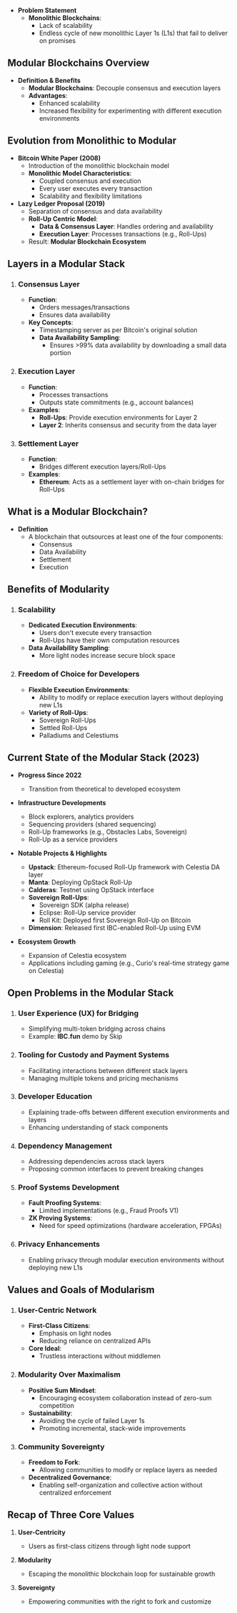 -   **Problem Statement**
    -   **Monolithic Blockchains**:
        -   Lack of scalability
        -   Endless cycle of new monolithic Layer 1s (L1s) that fail to deliver on promises

**Modular Blockchains Overview**
--------------------------------

-   **Definition & Benefits**
    -   **Modular Blockchains**: Decouple consensus and execution layers
    -   **Advantages**:
        -   Enhanced scalability
        -   Increased flexibility for experimenting with different execution environments

**Evolution from Monolithic to Modular**
----------------------------------------

-   **Bitcoin White Paper (2008)**
    -   Introduction of the monolithic blockchain model
    -   **Monolithic Model Characteristics**:
        -   Coupled consensus and execution
        -   Every user executes every transaction
        -   Scalability and flexibility limitations
-   **Lazy Ledger Proposal (2019)**
    -   Separation of consensus and data availability
    -   **Roll-Up Centric Model**:
        -   **Data & Consensus Layer**: Handles ordering and availability
        -   **Execution Layer**: Processes transactions (e.g., Roll-Ups)
    -   Result: **Modular Blockchain Ecosystem**

**Layers in a Modular Stack**
-----------------------------

1.  ### **Consensus Layer**

    -   **Function**:
        -   Orders messages/transactions
        -   Ensures data availability
    -   **Key Concepts**:
        -   Timestamping server as per Bitcoin's original solution
        -   **Data Availability Sampling**:
            -   Ensures >99% data availability by downloading a small data portion
2.  ### **Execution Layer**

    -   **Function**:
        -   Processes transactions
        -   Outputs state commitments (e.g., account balances)
    -   **Examples**:
        -   **Roll-Ups**: Provide execution environments for Layer 2
        -   **Layer 2**: Inherits consensus and security from the data layer
3.  ### **Settlement Layer**

    -   **Function**:
        -   Bridges different execution layers/Roll-Ups
    -   **Examples**:
        -   **Ethereum**: Acts as a settlement layer with on-chain bridges for Roll-Ups

**What is a Modular Blockchain?**
---------------------------------

-   **Definition**
    -   A blockchain that outsources at least one of the four components:
        -   Consensus
        -   Data Availability
        -   Settlement
        -   Execution

**Benefits of Modularity**
--------------------------

1.  ### **Scalability**

    -   **Dedicated Execution Environments**:
        -   Users don't execute every transaction
        -   Roll-Ups have their own computation resources
    -   **Data Availability Sampling**:
        -   More light nodes increase secure block space
2.  ### **Freedom of Choice for Developers**

    -   **Flexible Execution Environments**:
        -   Ability to modify or replace execution layers without deploying new L1s
    -   **Variety of Roll-Ups**:
        -   Sovereign Roll-Ups
        -   Settled Roll-Ups
        -   Palladiums and Celestiums

**Current State of the Modular Stack (2023)**
---------------------------------------------

-   **Progress Since 2022**

    -   Transition from theoretical to developed ecosystem
-   **Infrastructure Developments**

    -   Block explorers, analytics providers
    -   Sequencing providers (shared sequencing)
    -   Roll-Up frameworks (e.g., Obstacles Labs, Sovereign)
    -   Roll-Up as a service providers
-   **Notable Projects & Highlights**

    -   **Upstack**: Ethereum-focused Roll-Up framework with Celestia DA layer
    -   **Manta**: Deploying OpStack Roll-Up
    -   **Calderas**: Testnet using OpStack interface
    -   **Sovereign Roll-Ups**:
        -   Sovereign SDK (alpha release)
        -   Eclipse: Roll-Up service provider
        -   Roll Kit: Deployed first Sovereign Roll-Up on Bitcoin
    -   **Dimension**: Released first IBC-enabled Roll-Up using EVM
-   **Ecosystem Growth**

    -   Expansion of Celestia ecosystem
    -   Applications including gaming (e.g., Curio's real-time strategy game on Celestia)

**Open Problems in the Modular Stack**
--------------------------------------

1.  ### **User Experience (UX) for Bridging**

    -   Simplifying multi-token bridging across chains
    -   Example: **IBC.fun** demo by Skip
2.  ### **Tooling for Custody and Payment Systems**

    -   Facilitating interactions between different stack layers
    -   Managing multiple tokens and pricing mechanisms
3.  ### **Developer Education**

    -   Explaining trade-offs between different execution environments and layers
    -   Enhancing understanding of stack components
4.  ### **Dependency Management**

    -   Addressing dependencies across stack layers
    -   Proposing common interfaces to prevent breaking changes
5.  ### **Proof Systems Development**

    -   **Fault Proofing Systems**:
        -   Limited implementations (e.g., Fraud Proofs V1)
    -   **ZK Proving Systems**:
        -   Need for speed optimizations (hardware acceleration, FPGAs)
6.  ### **Privacy Enhancements**

    -   Enabling privacy through modular execution environments without deploying new L1s

**Values and Goals of Modularism**
----------------------------------

1.  ### **User-Centric Network**

    -   **First-Class Citizens**:
        -   Emphasis on light nodes
        -   Reducing reliance on centralized APIs
    -   **Core Ideal**:
        -   Trustless interactions without middlemen
2.  ### **Modularity Over Maximalism**

    -   **Positive Sum Mindset**:
        -   Encouraging ecosystem collaboration instead of zero-sum competition
    -   **Sustainability**:
        -   Avoiding the cycle of failed Layer 1s
        -   Promoting incremental, stack-wide improvements
3.  ### **Community Sovereignty**

    -   **Freedom to Fork**:
        -   Allowing communities to modify or replace layers as needed
    -   **Decentralized Governance**:
        -   Enabling self-organization and collective action without centralized enforcement

**Recap of Three Core Values**
------------------------------

1.  **User-Centricity**

    -   Users as first-class citizens through light node support
2.  **Modularity**

    -   Escaping the monolithic blockchain loop for sustainable growth
3.  **Sovereignty**

    -   Empowering communities with the right to fork and customize